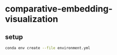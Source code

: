 # comparative-embedding-visualization

## setup

```sh
conda env create --file environment.yml
```

